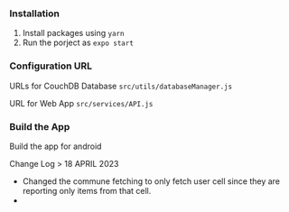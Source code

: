 ### Installation
1. Install packages using `yarn`
1. Run the porject as `expo start`

### Configuration URL

URLs for CouchDB Database
`src/utils/databaseManager.js`

URL for Web App
`src/services/API.js`

### Build the App
Build the app for android

Change Log > 18 APRIL 2023
- Changed the commune fetching to only fetch user cell since they are reporting only items from that cell.
- 